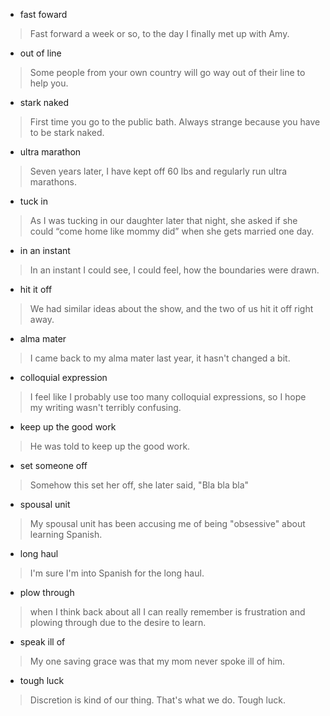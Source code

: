 
+ fast foward
> Fast forward a week or so, to the day I finally met up with Amy.

+ out of line
> Some people from your own country will go way out of their line to help you.

+ stark naked
> First time you go to the public bath. Always strange because you have to be stark naked.

+ ultra marathon
> Seven years later, I have kept off 60 lbs and regularly run ultra marathons.

+ tuck in
> As I was tucking in our daughter later that night, she asked if she could “come home like mommy did” when she gets married one day. 

+ in an instant
> In an instant I could see, I could feel, how the boundaries were drawn.

+ hit it off
> We had similar ideas about the show, and the two of us hit it off right away. 
 
 + alma mater
 > I came back to my alma mater last year, it hasn't changed a bit.

 + colloquial expression
 > I feel like I probably use too many colloquial expressions, so I hope my writing wasn't terribly confusing.

 + keep up the good work
 > He was told to keep up the good work.

 + set someone off
 > Somehow this set her off, she later said, "Bla bla bla"

 + spousal unit
 > My spousal unit has been accusing me of being "obsessive" about learning Spanish.
  
 + long haul
 > I'm sure I'm into Spanish for the long haul.

+ plow through
> when I think back about all I can really remember is frustration and plowing 
through due to the desire to learn. 

+ speak ill of
> My one saving grace was that my mom never spoke ill of him.

+ tough luck
> Discretion is kind of our thing. That's what we do. Tough luck.
